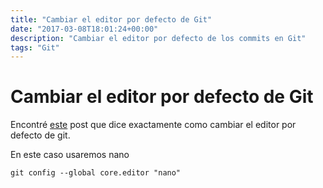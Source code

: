 ```yaml
---
title: "Cambiar el editor por defecto de Git"
date: "2017-03-08T18:01:24+00:00"
description: "Cambiar el editor por defecto de los commits en Git"
tags: "Git"
---
```

# Cambiar el editor por defecto de Git

Encontré [este](http://amythical.tumblr.com/post/112121136152/git-change-default-editor) post que dice exactamente como cambiar el editor por defecto de git.

En este caso usaremos nano

```
git config --global core.editor "nano"
``` 




